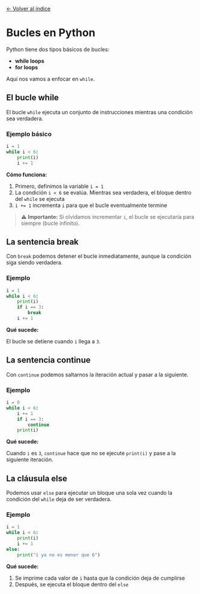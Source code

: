 [← Volver al índice](README.md)

# Bucles en Python

Python tiene dos tipos básicos de bucles:

- **while loops**
- **for loops**

Aquí nos vamos a enfocar en `while`.

## El bucle while

El bucle `while` ejecuta un conjunto de instrucciones mientras una condición sea verdadera.

### Ejemplo básico

```python
i = 1
while i < 6:
    print(i)
    i += 1
```

**Cómo funciona:**

1. Primero, definimos la variable `i = 1`
2. La condición `i < 6` se evalúa. Mientras sea verdadera, el bloque dentro del `while` se ejecuta
3. `i += 1` incrementa `i` para que el bucle eventualmente termine

> **⚠️ Importante:** Si olvidamos incrementar `i`, el bucle se ejecutaría para siempre (bucle infinito).

## La sentencia break

Con `break` podemos detener el bucle inmediatamente, aunque la condición siga siendo verdadera.

### Ejemplo

```python
i = 1
while i < 6:
    print(i)
    if i == 3:
        break
    i += 1
```

**Qué sucede:**

El bucle se detiene cuando `i` llega a `3`.

## La sentencia continue

Con `continue` podemos saltarnos la iteración actual y pasar a la siguiente.

### Ejemplo

```python
i = 0
while i < 6:
    i += 1
    if i == 3:
        continue
    print(i)
```

**Qué sucede:**

Cuando `i` es `3`, `continue` hace que no se ejecute `print(i)` y pase a la siguiente iteración.

## La cláusula else

Podemos usar `else` para ejecutar un bloque una sola vez cuando la condición del `while` deja de ser verdadera.

### Ejemplo

```python
i = 1
while i < 6:
    print(i)
    i += 1
else:
    print("i ya no es menor que 6")
```

**Qué sucede:**

1. Se imprime cada valor de `i` hasta que la condición deja de cumplirse
2. Después, se ejecuta el bloque dentro del `else`
